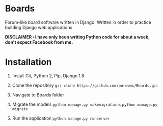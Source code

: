 # Boards
Forum-like board software written in Django. Written in order to practice building Django web applications.

**DISCLAIMER : I have only been writing Python code for about a week, don't expect Facebook from me.**

# Installation

1. Install Git, Python 2, Pip, Django 1.8

2. Clone the repository ```git clone https://github.com/porowns/Boards.git```

3. Navigate to Boards folder

4. Migrate the models ```python manage.py makemigrations``` ```python manage.py migrate```

5. Run the application ```python manage.py runserver```
